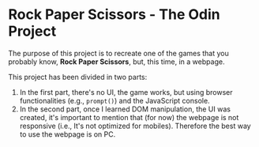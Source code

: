 # Rock Paper Scissors - The Odin Project
The purpose of this project is to recreate one of the games that you probably know, **Rock Paper Scissors**, but, this time, in a webpage.

This project has been divided in two parts:

1. In the first part, there's no UI, the game works, but using browser functionalities (e.g., `prompt()`) and the JavaScript console.
2. In the second part, once I learned DOM manipulation, the UI was created, it's important to mention that (for now) the webpage is not responsive (i.e., It's not optimized for mobiles). Therefore the best way to use the webpage is on PC.